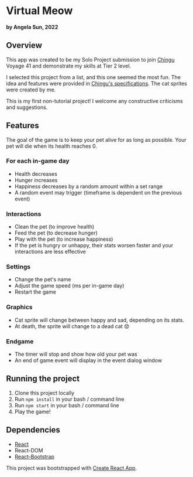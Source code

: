 # Virtual Meow
**by Angela Sun, 2022**
## Overview
This app was created to be my Solo Project submission to join [Chingu](https://www.chingu.io/) Voyage 41 and demonstrate my skills at Tier 2 level.  

I selected this project from a list, and this one seemed the most fun. The idea and features were provided in [Chingu's specifications](https://github.com/chingu-voyages/soloproject-tier2-virtualpet). The cat sprites were created by me. 

This is my first non-tutorial project! I welcome any constructive criticisms and suggestions. 

## Features

The goal of the game is to keep your pet alive for as long as possible. Your pet will die when its health reaches 0. 

### For each in-game day
- Health decreases
- Hunger increases
- Happiness decreases by a random amount within a set range
- A random event may trigger (timeframe is dependent on the previous event)

### Interactions
- Clean the pet (to improve health)
- Feed the pet (to decrease hunger)
- Play with the pet (to increase happiness)
- If the pet is hungry or unhappy, their stats worsen faster and your interactions are less effective

### Settings
- Change the pet's name
- Adjust the game speed (ms per in-game day)
- Restart the game

### Graphics
- Cat sprite will change between happy and sad, depending on its stats.
- At death, the sprite will change to a dead cat 😟

### Endgame
- The timer will stop and show how old your pet was
- An end of game event will display in the event dialog window

## Running the project

1. Clone this project locally
2. Run `npm install` in your bash / command line
3. Run `npm start` in your bash / command line
4. Play the game!

## Dependencies
- [React](https://reactjs.org/)
- React-DOM
- [React-Bootstrap](https://react-bootstrap.github.io/)

This project was bootstrapped with [Create React App](https://github.com/facebook/create-react-app).
